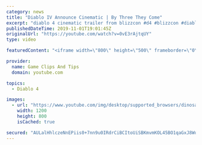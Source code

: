 ```yaml
---
category: news
title: "Diablo IV Announce Cinematic | By Three They Come"
excerpt: "diablo 4 cinematic trailer from blizzcon #d4 #blizzcon #diablo."
publishedDateTime: 2019-11-01T19:01:45Z
originalUrl: "https://youtube.com/watch?v=0vE3rAjtqUY"
type: video

featuredContent: "<iframe width=\"800\" height=\"500\" frameborder=\"0\" src=\"https://www.youtube.com/embed/0vE3rAjtqUY\" allow=\"accelerometer; autoplay; encrypted-media; gyroscope; picture-in-picture\" allowfullscreen></iframe>"

provider:
  name: Game Clips And Tips
  domain: youtube.com

topics:
  - Diablo 4

images:
  - url: "https://www.youtube.com/img/desktop/supported_browsers/dinosaur.png"
    width: 1200
    height: 800
    isCached: true

secured: "AULalHhlczeNnEPiis0+7nn9u0IRdrCiBCItoUiSBKmvmKOL45BO1qaGxJ8WuTHLqvCl66XJnpRYojNPMVGZelgYKKh+5ub6a8gDEAh/a7+PBHeZ9ZlzimYQc3oz5+Fd8Avc+E1U39qPWoUhdr2Ax3x4UrsrKh28hfFKQrQnfxYlHF7O8yMQpSTY33GUwBVa/bRbPoEfbcmVw6uicIJE0WdqB1KcjM6jW8JR1UkDbCy6/cksmpcEV/Tu7LI5GQ8YXr0msWUYT92HB4cME0XnSFiu95W0p6Q5yFV+u2kqm1c3L/oiIzzkIUC05Fa5qx7BeFx1iPPM28l0YJGkoBNNfcyyXXemF0nPMTVV98C1EwWVkx6meCKyKwvT4j+UiZeo2BmrJ7d73JxVbR7STfur7A==;eMc6k3/vMLjnVtsciEj6Bw=="
---
```


